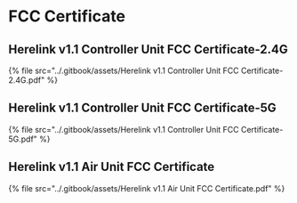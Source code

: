 # FCC Certificate

## Herelink v1.1 Controller Unit FCC Certificate-2.4G

{% file src="../.gitbook/assets/Herelink v1.1 Controller Unit FCC Certificate-2.4G.pdf" %}

## Herelink v1.1 Controller Unit FCC Certificate-5G

{% file src="../.gitbook/assets/Herelink v1.1 Controller Unit FCC Certificate-5G.pdf" %}

## Herelink v1.1 Air Unit FCC Certificate

{% file src="../.gitbook/assets/Herelink v1.1 Air Unit FCC Certificate.pdf" %}
